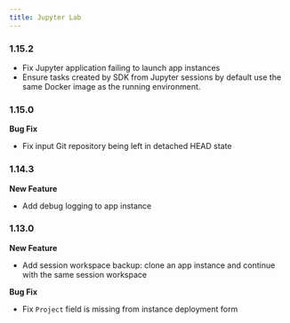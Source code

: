 ```yaml
---
title: Jupyter Lab
---
```


### 1.15.2

* Fix Jupyter application failing to launch app instances 
* Ensure tasks created by SDK from Jupyter sessions by default use the same Docker image as the running environment.


### 1.15.0

**Bug Fix**
* Fix input Git repository being left in detached HEAD state

### 1.14.3

**New Feature**
* Add debug logging to app instance

### 1.13.0

**New Feature**
* Add session workspace backup: clone an app instance and continue with the same session workspace

**Bug Fix**
* Fix `Project` field is missing from instance deployment form
